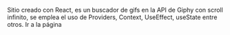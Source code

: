 Sitio creado con React, es un buscador de gifs en la API de Giphy con scroll infinito, se emplea el uso de Providers, Context, UseEffect, useState entre otros.
<a src="https://buscador-gif-react.netlify.app/">Ir a la página </a>
